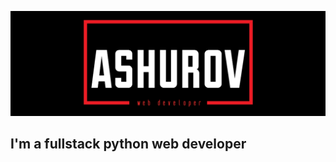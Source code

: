 [![Header](https://github.com/AshurovMuhammad/AshurovMuhammad/blob/main/asets/header.jpg)](https://instagram.com/ashurov_017)

## I'm a fullstack python web developer